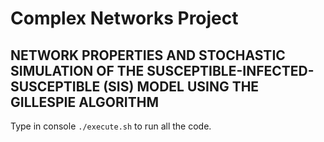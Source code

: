 # Complex Networks Project

## NETWORK PROPERTIES AND STOCHASTIC SIMULATION OF THE SUSCEPTIBLE-INFECTED-SUSCEPTIBLE (SIS) MODEL USING THE GILLESPIE ALGORITHM

Type in console `./execute.sh` to run all the code. 